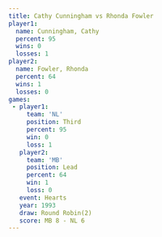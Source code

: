 ```yaml
---
title: Cathy Cunningham vs Rhonda Fowler
player1:                 
  name: Cunningham, Cathy
  percent: 95            
  wins: 0                
  losses: 1              
player2:                 
  name: Fowler, Rhonda   
  percent: 64            
  wins: 1                
  losses: 0              
games:
 - player1:         
     team: 'NL'     
     position: Third
     percent: 95    
     win: 0         
     loss: 1        
   player2:        
     team: 'MB'    
     position: Lead
     percent: 64   
     win: 1        
     loss: 0       
   event: Hearts       
   year: 1993          
   draw: Round Robin(2)
   score: MB 8 - NL 6  
---
```

